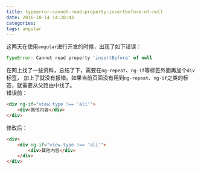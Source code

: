 ```yaml
---
title: typeerror-cannot-read-property-insertbefore-of-null
date: 2016-10-14 14:28:43
categories:
tags: angular
---
```

这两天在使用`angular`进行开发的时候，出现了如下错误：
```JavaScript
TypeError: Cannot read property 'insertBefore' of null
```
在网上找了一些资料，总结了下，需要在`ng-repeat`、`ng-if`等标签外面再加个`div`标签，
加上了就没有报错。如果当前页面没有用到`ng-repeat`、`ng-if`之类的标签，就需要从父路由中找了。  
错误前：
```html
<div ng-if="view.type !== 'ali'">
    <div>其他内容</div>
</div>
```
修改后：
```html
<div>
    <div ng-if="view.type !== 'ali'">
        <div>其他内容</div>
    </div>
</div>
```